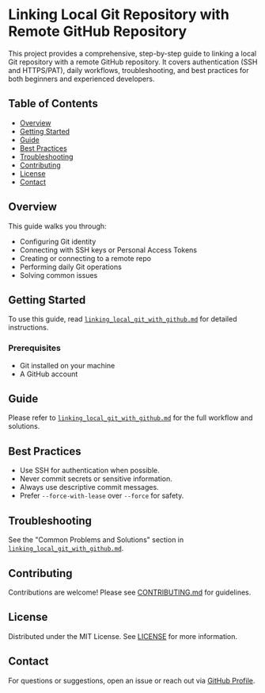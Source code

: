 # Linking Local Git Repository with Remote GitHub Repository

This project provides a comprehensive, step-by-step guide to linking a local Git repository with a remote GitHub repository. It covers authentication (SSH and HTTPS/PAT), daily workflows, troubleshooting, and best practices for both beginners and experienced developers.

## Table of Contents
- [Overview](#overview)
- [Getting Started](#getting-started)
- [Guide](#guide)
- [Best Practices](#best-practices)
- [Troubleshooting](#troubleshooting)
- [Contributing](#contributing)
- [License](#license)
- [Contact](#contact)

## Overview
This guide walks you through:
- Configuring Git identity
- Connecting with SSH keys or Personal Access Tokens
- Creating or connecting to a remote repo
- Performing daily Git operations
- Solving common issues

## Getting Started
To use this guide, read [`linking_local_git_with_github.md`](linking_local_git_with_github.md) for detailed instructions.

### Prerequisites
- Git installed on your machine
- A GitHub account

## Guide
Please refer to [`linking_local_git_with_github.md`](linking_local_git_with_github.md) for the full workflow and solutions.

## Best Practices
- Use SSH for authentication when possible.
- Never commit secrets or sensitive information.
- Always use descriptive commit messages.
- Prefer `--force-with-lease` over `--force` for safety.

## Troubleshooting
See the "Common Problems and Solutions" section in [`linking_local_git_with_github.md`](linking_local_git_with_github.md).

## Contributing
Contributions are welcome! Please see [CONTRIBUTING.md](CONTRIBUTING.md) for guidelines.

## License
Distributed under the MIT License. See [LICENSE](LICENSE) for more information.

## Contact
For questions or suggestions, open an issue or reach out via [GitHub Profile](https://github.com/techgeek68).